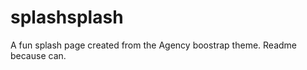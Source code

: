 splashsplash
============

A fun splash page created from the Agency boostrap theme. Readme because can.
